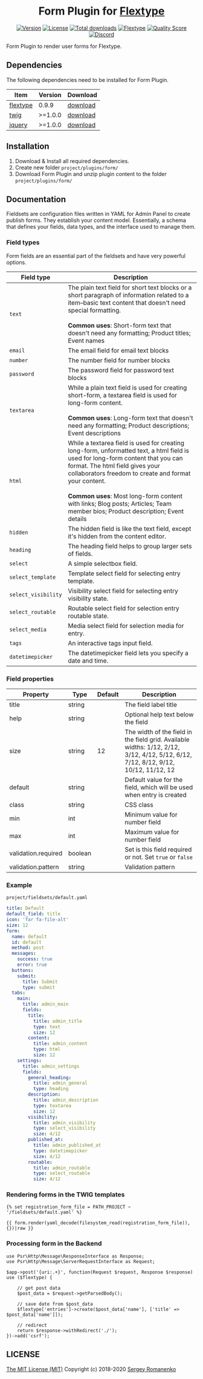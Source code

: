 <h1 align="center">Form Plugin for <a href="https://flextype.org/">Flextype</a></h1>

<p align="center">
<a href="https://github.com/flextype-plugins/form/releases"><img alt="Version" src="https://img.shields.io/github/release/flextype-plugins/form.svg?label=version&color=black"></a> <a href="https://github.com/flextype-plugins/form"><img src="https://img.shields.io/badge/license-MIT-blue.svg?color=black" alt="License"></a> <a href="https://github.com/flextype-plugins/form"><img src="https://img.shields.io/github/downloads/flextype-plugins/form/total.svg?color=black" alt="Total downloads"></a> <a href="https://github.com/flextype/flextype"><img src="https://img.shields.io/badge/Flextype-0.9.9-green.svg?color=black" alt="Flextype"></a> <a href="https://scrutinizer-ci.com/g/flextype-plugins/form?branch=dev&color=black"><img src="https://img.shields.io/scrutinizer/g/flextype-plugins/form.svg?branch=dev" alt="Quality Score"></a> <a href=""><img src="https://img.shields.io/discord/423097982498635778.svg?logo=discord&color=black&label=Discord%20Chat" alt="Discord"></a>
</p>

Form Plugin to render user forms for Flextype.

## Dependencies

The following dependencies need to be installed for Form Plugin.

| Item | Version | Download |
|---|---|---|
| [flextype](https://github.com/flextype/flextype) | 0.9.9 | [download](https://github.com/flextype/flextype/releases) |
| [twig](https://github.com/flextype-plugins/twig) | >=1.0.0 | [download](https://github.com/flextype-plugins/twig/releases) |
| [jquery](https://github.com/flextype-plugins/jquery) | >=1.0.0 | [download](https://github.com/flextype-plugins/jquery/releases) |

## Installation

1. Download & Install all required dependencies.
2. Create new folder `project/plugins/form/`
3. Download Form Plugin and unzip plugin content to the folder `project/plugins/form/`

## Documentation

Fieldsets are configuration files written in YAML for Admin Panel to create publish forms. They establish your content model. Essentially, a schema that defines your fields, data types, and the interface used to manage them.

### <a name="field-types"></a> Field types

Form fields are an essential part of the fieldsets and have very powerful options.

| Field type | Description |
| --- | --- |
| `text` | The plain text field for short text blocks or a short paragraph of information related to a item–basic text content that doesn't need special formatting. <br><br> **Common uses**: Short-form text that doesn't need any formatting; Product titles; Event names |
| `email` | The email field for email text blocks |
| `number` | The number field for number blocks |
| `password` | The password field for password text blocks |
| `textarea` | While a plain text field is used for creating short-form, a textarea field is used for long-form content. <br><br> **Common uses**: Long-form text that doesn't need any formatting; Product descriptions; Event descriptions |
| `html` | While a textarea field is used for creating long-form, unformatted text, a html field is used for long-form content that you can format. The html field gives your collaborators freedom to create and format your content. <br><br> **Common uses**: Most long-form content with links; Blog posts; Articles; Team member bios; Product description; Event details |
| `hidden` | The hidden field is like the text field, except it's hidden from the content editor. |
| `heading` | The heading field helps to group larger sets of fields. |
| `select` | A simple selectbox field. |
| `select_template` | Template select field for selecting entry template. |
| `select_visibility` | Visibility select field for selecting entry visibility state. |
| `select_routable` | Routable select field for selection entry routable state. |
| `select_media` | Media select field for selection media for entry. |
| `tags` | An interactive tags input field. |
| `datetimepicker` | The datetimepicker field lets you specify a date and time. |


### <a name="field-properties"></a> Field properties

| Property | Type | Default | Description |
| --- | --- | --- | --- |
| title | string | | The field label title |
| help | string | | Optional help text below the field |
| size | string | 12 | The width of the field in the field grid. Available widths: 1/12, 2/12, 3/12, 4/12, 5/12, 6/12, 7/12, 8/12, 9/12, 10/12, 11/12, 12 |
| default | string | | Default value for the field, which will be used when entry is created |
| class | string | | CSS class |
| min | int | | Minimum value for number field |
| max | int | | Maximum value for number field |
| validation.required | boolean | | Set is this field required or not. Set `true` or `false` |
| validation.pattern | string | | Validation pattern |

### Example

`project/fieldsets/default.yaml`

```yaml
title: Default
default_field: title
icon: 'far fa-file-alt'
size: 12
form:
  name: default
  id: default
  method: post
  messages:
    success: true
    error: true
  buttons:
    submit:
      title: Submit
      type: submit
  tabs:
    main:
      title: admin_main
      fields:
        title:
          title: admin_title
          type: text
          size: 12
        content:
          title: admin_content
          type: html
          size: 12
    settings:
      title: admin_settings
      fields:
        general_heading:
          title: admin_general
          type: heading
        description:
          title: admin_description
          type: textarea
          size: 12
        visibility:
          title: admin_visibility
          type: select_visibility
          size: 4/12
        published_at:
          title: admin_published_at
          type: datetimepicker
          size: 4/12
        routable:
          title: admin_routable
          type: select_routable
          size: 4/12
```

### Rendering forms in the TWIG templates

```
{% set registration_form_file = PATH_PROJECT ~ '/fieldsets/default.yaml' %}

{{ form.render(yaml_decode(filesystem_read(registration_form_file)), {})|raw }}
```

### Processing form in the Backend

```
use Psr\Http\Message\ResponseInterface as Response;
use Psr\Http\Message\ServerRequestInterface as Request;

$app->post('{uri:.+}', function(Request $request, Response $response) use ($flextype) {

    // get post data
    $post_data = $request->getParsedBody();

    // save date from $post_data
    $flextype['entries']->create($post_data['name'], ['title' => $post_data['name']]);

    // redirect
    return $response->withRedirect('./');
})->add('csrf');
```

## LICENSE
[The MIT License (MIT)](https://github.com/flextype-plugins/form/blob/master/LICENSE.txt)
Copyright (c) 2018-2020 [Sergey Romanenko](https://github.com/Awilum)
